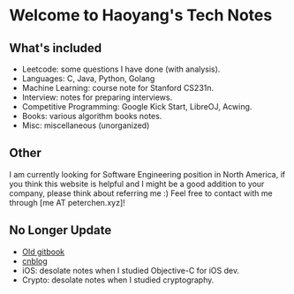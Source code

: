# Welcome to Haoyang's Tech Notes

## What's included
* Leetcode: some questions I have done (with analysis).
* Languages: C, Java, Python, Golang
* Machine Learning: course note for Stanford CS231n.
* Interview: notes for preparing interviews.
* Competitive Programming: Google Kick Start, LibreOJ, Acwing.
* Books: various algorithm books notes.
* Misc: miscellaneous (unorganized)

## Other

I am currently looking for Software Engineering position in North America, if you think this website is helpful and I might be a good addition to your company, please think about referring me :)
Feel free to contact with me through [me AT peterchen.xyz]!

## No Longer Update
* [Old gitbook](https://advpetc-algorithm.gitbook.io/notes/)
* [cnblog](https://www.cnblogs.com/goldenticket)
* iOS: desolate notes when I studied Objective-C for iOS dev.
* Crypto: desolate notes when I studied cryptography.

